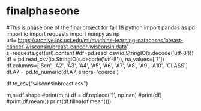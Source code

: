 # finalphaseone
#This is phase one of the final project for fall 18 python
import pandas as pd
import io
import requests
import numpy as np
url='https://archive.ics.uci.edu/ml/machine-learning-databases/breast-cancer-wisconsin/breast-cancer-wisconsin.data'
s=requests.get(url).content
#df=pd.read_csv(io.StringIO(s.decode('utf-8')))
df = pd.read_csv(io.StringIO(s.decode('utf-8')), na_values=['?'])
df.columns=['Scn', 'A2', 'A3', 'A4', 'A5', 'A6', 'A7', 'A8', 'A9', 'A10', 'CLASS']
df.A7 = pd.to_numeric(df.A7, errors='coerce')

df.to_csv("wisconsinbreast.csv")

m,n=df.shape
#print(m,n)
df = df.replace('?', np.nan)
#print(df)
#print(df.mean()) 
print(df.fillna(df.mean()))
